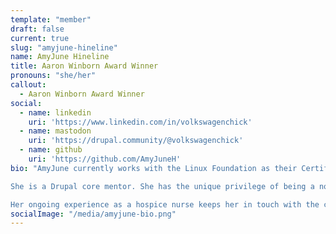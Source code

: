 ```yaml
---
template: "member"
draft: false
current: true
slug: "amyjune-hineline"
name: AmyJune Hineline
title: Aaron Winborn Award Winner
pronouns: "she/her"
callout:
  - Aaron Winborn Award Winner
social:
  - name: linkedin
    uri: 'https://www.linkedin.com/in/volkswagenchick'
  - name: mastodon
    uri: 'https://drupal.community/@volkswagenchick'
  - name: github
    uri: 'https://github.com/AmyJuneH'
bio: "AmyJune currently works with the Linux Foundation as their Certificate Community Architect. She is responsible for supporting the Certification team's efforts in building and maintaining exams and related documentation for exam products in the Linux Foundation's certification portfolio.

She is a Drupal core mentor. She has the unique privilege of being a non-code developer and has the ability to bridge the gap between the technical writers, the coders, the developers, and the designers and connect them with first-time contributors with skill sets that match their specific contribution needs. AmyJune helps communities discover how they can contribute and belong in more ways than code.

Her ongoing experience as a hospice nurse keeps her in touch with the challenges faced by many end-users. Outside of her mission in the technology community space, she has a deep love for mycology, geocaching, and air-cooled Volkswagens."
socialImage: "/media/amyjune-bio.png"
---
```

